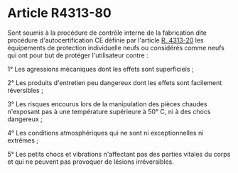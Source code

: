 # Article R4313-80

Sont soumis à la procédure de contrôle interne de la fabrication dite procédure d'autocertification CE définie par l'article [R. 4313-20][1] les équipements de protection individuelle neufs ou considérés comme neufs qui ont pour but de protéger l'utilisateur contre : 
  
  
1° Les agressions mécaniques dont les effets sont superficiels ; 
  
  
2° Les produits d'entretien peu dangereux dont les effets sont facilement réversibles ; 
  
  
3° Les risques encourus lors de la manipulation des pièces chaudes n'exposant pas à une température supérieure à 50° C, ni à des chocs dangereux ; 
  
  
4° Les conditions atmosphériques qui ne sont ni exceptionnelles ni extrêmes ; 
  
  
5° Les petits chocs et vibrations n'affectant pas des parties vitales du corps et qui ne peuvent pas provoquer de lésions irréversibles.

 [1]: /affichCodeArticle.do?cidTexte=LEGITEXT000006072050&idArticle=LEGIARTI000018489482&dateTexte=&categorieLien=cid